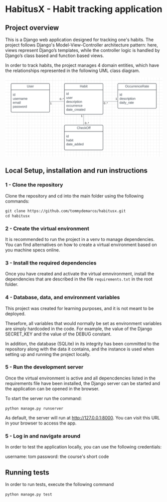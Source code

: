 # HabitusX - Habit tracking application

## Project overview

This is a Django web application designed for tracking one's habits. The project follows Django's Model-View-Controller architecture pattern: here, views represent Django’s templates, while the controller logic is handled by Django’s class based and function based views.

In order to track habits, the project manages 4 domain entities, which have the relationships represented in the following UML class diagram.

![UML Class Diagram of the application's entities](./entities-uml-class-diagram.png)

## Local Setup, installation and run instructions

### 1 - Clone the repository

Clone the repository and cd into the main folder using the following commands:

```
git clone https://github.com/tommydemarco/habitusx.git
cd habitusx
```

### 2 - Create the virtual environment

It is recommended to run the project in a venv to manage dependencies.
You can find alternatives on how to create a virtual environment based on you machine specs online.

### 3 - Install the required dependencies

Once you have created and activate the virtual emnvironment, install the dependencies that are described in the file `requirements.txt` in the root folder.

### 4 - Database, data, and environment variables

This project was created for learning purposes, and it is not meant to be deployed.

Thesefore, all variables that would normally be set as environment variables are simply hardcoded in the code.
For example, the value of the Django SECRET_KEY and the value of the DEBUG constant.

In addition, the database (SQLite) in its integrity has been committed to the repository along with the data it contains, and the instance is used when setting up and running the project locally.

### 5 - Run the development server

Once the virtual environment is active and all depencdencies listed in the requirements file have been installed, the Django server can be started and the application can be opened in the browser.

To start the server run the command:

`python manage.py runserver`

As default, the server will run at http://127.0.0.1:8000. You can visit this URL in your browser to access the app.

### 5 - Log in and navigate around

In order to test the application locally, you can use the following credentials:

username: tom
password: the course's short code

## Running tests

In order to run tests, execute the following command

`python manage.py test`